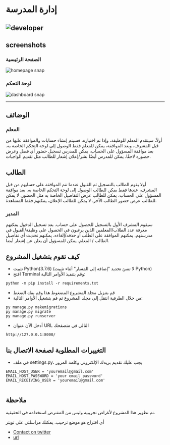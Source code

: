 # إدارة المدرسة
![developer](https://img.shields.io/badge/Developed%20By%20:-Abdelkader%20Maarouf-red)
---
## screenshots
### الصفحة الرئيسية
![homepage snap](https://i.imgur.com/YffEs9h.png?raw=true)
### لوحة التحكم
![dashboard snap](https://i.imgur.com/LqARKit.png?raw=true)

---

## الوضائف
### المعلم
أولاً، سيتقدم المعلم للوظيفة، وإذا تم اختياره، فسيتم إنشاء حسابات والموافقة عليها من قبل المشرف، وبعد الموافقة، يمكن للمعلم فقط الوصول إلى لوحة التحكم الخاصة به.
بعد موافقة المسؤول على الحساب، يمكن للمدرس تسجيل حضور أي فصل وعرض حضوره لاحقًا.
يمكن للمدرس أيضًا نشر/إعلان إشعار للطالب مثل تقديم الواجبات.

## الطالب
أولا يقوم الطالب بالتسجيل ثم القبول
عندما تتم الموافقة على حسابهم من قبل المشرف، عندها فقط يمكن للطالب الوصول إلى لوحة التحكم الخاصة به.
بعد موافقة المسؤول على الحساب، يمكن للطالب عرض التفاصيل الخاصة به مثل الحضور.
لا يمكن للطالب عرض حضور الطالب الآخر.
لا يمكن للطالب الإعلان، يمكنهم فقط المشاهدة.

### المدير
سيقوم المشرف الأول بالتسجيل للحصول على حساب.
بعد تسجيل الدخول يمكنهم معرفة عدد الطلاب/المعلمين الذين يرغبون في الحصول على وظيفة/القبول في مدرستهم.
يمكنهم الموافقة على الطلب أو حذفه/إلغاءه.
يمكنهم تحديث أي تفاصيل الطالب / المعلم.
يمكن للمسؤول أن يعلن عن إشعار أيضا.


## كيف تقوم بتشغيل المشروع
- تثبيت Python(3.7.6) (لا تنسَ تحديد "إضافة إلى المسار" أثناء تثبيت Python)
- افتح Terminal وقم بتنفيذ الأوامر التالية:

``` python -m pip install -r requirements.txt ```


- قم بتنزيل مجلد المشروع المضغوط هذا وقم بفك الضغط
-   من خلال الطرفية انتقل إلى مجلد المشروع ثم قم بتشغيل الأوامر التالية: 
```
py manage.py makemigrations
py manage.py migrate
py manage.py runserver
```
- أدخل الآن عنوان URL التالي في متصفحك
```
http://127.0.0.1:8000/
```

## التغييرات المطلوبة لصفحة الاتصال بنا
- في ملف settings.py، يجب عليك تقديم بريدك الإلكتروني وكلمة المرور
```
EMAIL_HOST_USER = 'youremail@gmail.com'
EMAIL_HOST_PASSWORD = 'your email password'
EMAIL_RECEIVING_USER = 'youremail@gmail.com'
```
```
```

## ملاحظة
تم تطوير هذا المشروع لأغراض تجريبية وليس من المفترض استخدامه في الحقيقية.


أي اقتراح هو موضع ترحيب. يمكنك مراسلتي على تويتر
- [Contact on twitter](https://twitter.com/maarouf_kaderv)
- [url](https://pyarabic.com)
